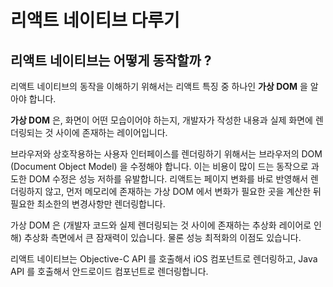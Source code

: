 # 리액트 네이티브 다루기

## 리액트 네이티브는 어떻게 동작할까 ?

리액트 네이티브의 동작을 이해하기 위해서는 리액트 특징 중 하나인 **가상 DOM** 을 알아야 합니다. 

**가상 DOM** 은, 화면이 어떤 모습이어야 하는지, 개발자가 작성한 내용과 실제 화면에 렌더링되는 것 사이에 존재하는 레이어입니다. 

브라우저와 상호작용하는 사용자 인터페이스를 렌더링하기 위해서는 브라우저의 DOM (Document Object Model) 을 수정해야 합니다. 이는 비용이 많이 드는 동작으로 과도한 DOM 수정은 성능 저하를 유발합니다. 리액트는 페이지 변화를 바로 반영해서 렌더링하지 않고, 먼저 메모리에 존재하는 가상 DOM 에서 변화가 필요한 곳을 계산한 뒤 필요한 최소한의 변경사항만 렌더링합니다.

가상 DOM 은 (개발자 코드와 실제 렌더링되는 것 사이에 존재하는 추상화 레이어로 인해) 추상화 측면에서 큰 잠재력이 있습니다. 물론 성능 최적화의 이점도 있습니다. 

리액트 네이티브는 Objective-C API 를 호출해서 iOS 컴포넌트로 렌더링하고, Java API 를 호출해서 안드로이드 컴포넌트로 렌더링합니다. 
<!--stackedit_data:
eyJoaXN0b3J5IjpbLTEyNjU4NzY2MiwtNTQ1Mjg4NjM1LDE2MD
IzNTM2NjQsNDY1MDI5NDQ0LC04OTg1MzM2MzAsLTE5NzM3MzUy
MjUsNzMwOTk4MTE2XX0=
-->
